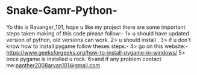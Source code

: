 # Snake-Gamr-Python-
Yo this is Ravanger_101, hope u like my project
there are some important steps taken making of this code please follow:-
1> u should have updated version of python, old versions can work.
2> u should install <Pygame>.
3> if u don't know how to install pygame follow theses steps:-
4> go on this website:- https://www.geeksforgeeks.org/how-to-install-pygame-in-windows/ 
5> once pygame is installed u rock.
6>and if any problem contact me:panther2008aryan101@gmail.com 

